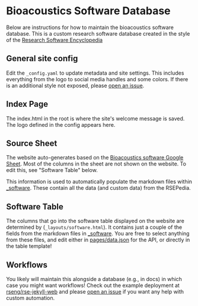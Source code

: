 # Bioacoustics Software Database

Below are instructions for how to maintain the bioacoustics software database. This is a custom research software database created in the style of the [Research Software Encyclopedia](https://rseng.github.io/software/)

## General site config

Edit the `_config.yaml` to update metadata and site settings.
This includes everything from the logo to social media handles and some colors. If there is an additional
style not exposed, please [open an issue](https://github.com/rseng/rse/issues).

## Index Page

The index.html in the root is where the site's welcome message is saved. The logo defined in the config appears here.

<!--The Posts page was removed from the template so these instructions are commented out in the README.
## Posts

A fully populated [_posts](_posts) folder is included with an example of how to organize your posts! These will be included in the "news" portion of your site, and as you see, you can use this for news, tutorials, software review, or other blog content.-->

## Source Sheet

The website auto-generates based on the [Bioacoustics software Google Sheet](https://docs.google.com/spreadsheets/d/1Ba1MY4o5Sm1f08IekJcbxAtSjkDN71Z1RZ42kzrofJ0/edit#gid=0). Most of the columns in the sheet are not shown on the website. To edit this, see "Software Table" below.

This information is used to automatically populate the markdown files within [_software](_software). These contain all the data (and custom data) from the RSEPedia. 

## Software Table

The columns that go into the software table displayed on the website are determined by (`_layouts/software.html`). It contains just a couple of the fields from the markdown files in [_software](_software). You are free to select anything from these files, and edit either in [pages/data.json](pages/data.json) for the API, or directly in the table template!

## Workflows

You likely will maintain this alongside a database (e.g., in docs) in which case you might want workflows!
Check out the example deployment at [rseng/rse-jekyll-web](https://github.com/rseng/rse-jekyll-web) and please [open an issue](https://github.com/rseng/rse/issues) if you want any help with custom automation.
